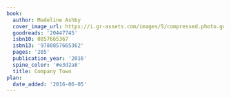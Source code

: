 ```yaml
---
book:
  author: Madeline Ashby
  cover_image_url: https://i.gr-assets.com/images/S/compressed.photo.goodreads.com/books/1398952264l/20447745._SX98_.jpg
  goodreads: '20447745'
  isbn10: 0857665367
  isbn13: '9780857665362'
  pages: '285'
  publication_year: '2016'
  spine_color: '#e3d2a8'
  title: Company Town
plan:
  date_added: '2016-06-05'
---
```

